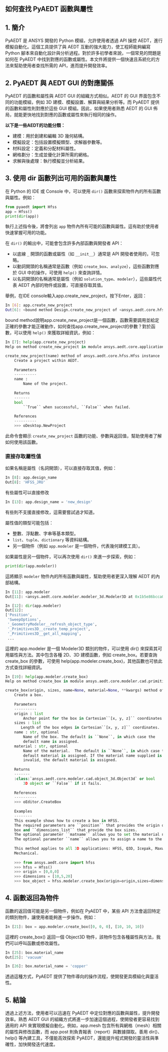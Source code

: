 如何查找 PyAEDT 函數與屬性
---

## 1. 簡介
PyAEDT 是 ANSYS 開發的 Python 模組，允許使用者透過 API 操控 AEDT，進行模擬自動化。這個工具提供了與 AEDT 互動的強大能力，使工程師能夠編寫 Python 腳本來自動化設計與分析過程。對於許多初學者來說，一個常見的問題是如何在 PyAEDT 中找到對應的函數或屬性。本文件將提供一個快速且系統化的方法來幫助使用者查找所需的 API，進而提升開發效率。

## 2. PyAEDT 與 AEDT GUI 的對應關係
PyAEDT 的函數和屬性與 AEDT GUI 的組織方式相似。AEDT 的 GUI 界面包含不同的功能模組，例如 3D 建模、模擬設置、解算與結果分析等。而 PyAEDT 提供的函數和屬性則對應於這些 GUI 模組。因此，如果使用者熟悉 AEDT 的 GUI 佈局，就能更快地找到對應的函數或屬性來執行相同的操作。

**以下是一些AEDT的功能分類：**
- 建模：用於創建和編輯 3D 幾何結構。
- 模擬設定：包括設置模擬類型、求解器參數等。
- 材料設定：定義和分配材料屬性。
- 網格劃分：生成並優化計算所需的網格。
- 求解與後處理：執行模擬並分析結果。

## 3. 使用 dir 函數列出可用的函數與屬性
在 Python 的 IDE 或 Console 中，可以使用 `dir()` 函數來探索物件內的所有函數與屬性。例如：

```python
from pyaedt import Hfss
app = Hfss()
print(dir(app))
```

執行上述指令後，將會列出 `app` 物件內所有可能的函數與屬性。這有助於使用者快速掌握可用的功能。

在 `dir()` 的輸出中，可能會包含許多內部函數與開發者 API：
- 以底線 `_` 開頭的函數或屬性（如 `__init__`）通常是 API 開發者使用的，可忽略。
- 以動詞開頭的名稱通常是函數（例如 `create_box`、`analyze`），這些函數對應於 GUI 中的操作，可使用 `help()` 來查詢詳情。
- 以名詞開頭的名稱通常是屬性（例如 `solution_type`、`modeler`），這些屬性代表 AEDT 內部的物件或設置，可直接存取其值。

舉例，在IDE console輸入app.create_new_project，按下Enter，返回：
```bash
In [6]: app.create_new_project
Out[6]: <bound method Design.create_new_project of <ansys.aedt.core.hfss.Hfss object at 0x000001B5E9FA58D0>>
```
bound method說明app.create_new_project是一個函數，函數需要調用並給定正確的參數才能正確動作，如何查找app.create_new_project的參數？對於函數，可以使用 `help()` 來獲取詳細資訊，例如：

```python
In [7]: help(app.create_new_project)
Help on method create_new_project in module ansys.aedt.core.application.design:

create_new_project(name) method of ansys.aedt.core.hfss.Hfss instance
    Create a project within AEDT.
    
    Parameters
    ----------
    name :
        Name of the project.
    
    Returns
    -------
    bool
        ``True`` when successful, ``False`` when failed.
    
    References
    ----------
    >>> oDesktop.NewProject
```

此命令會顯示 `create_new_project` 函數的功能、參數與返回值，幫助使用者了解如何使用該函數。

### 直接存取屬性值
如果名稱是屬性（名詞開頭），可以直接存取其值，例如：

```python
In [8]: app.design_name
Out[8]: 'HFSS_JRU'
```
有些屬性可以直接修改
```python
In [13]: app.design_name = 'new_design'
```
有些則不支援直接修改，這需要嘗試過才知道。

屬性值的類型可能包括：
- 整數、浮點數、字串等基本類型。
- `list`、`tuple`、`dictionary` 等資料結構。
- 另一個物件（例如 `app.modeler` 是一個物件，代表幾何建模工具）。

如果屬性是另一個物件，可以再次使用 `dir()` 來進一步探索，例如：

```python
print(dir(app.modeler))
```

這將顯示 `modeler` 物件內的所有函數與屬性，幫助使用者更深入理解 AEDT 的內部結構。

```python
In [11]: app.modeler
Out[11]: <ansys.aedt.core.modeler.modeler_3d.Modeler3D at 0x1b5e86bcca0>

In [12]: dir(app.modeler)
Out[12]: 
['Position',
 'SweepOptions',
 '_GeometryModeler__refresh_object_type',
 '_Primitives3D__create_temp_project',
 '_Primitives3D__get_all_mapping',
 ...
```
這裡的 app.modeler 是一個 Modeler3D 類別的物件，可以使用 dir() 來探索其可用屬性與方法。其中包含各種 2D、3D 建模函數，例如 create_box。若要查詢 create_box 的參數，可使用 help(app.modeler.create_box)，其他函數也可依此方式查找詳細資訊。

```python
In [19]: help(app.modeler.create_box)
Help on method create_box in module ansys.aedt.core.modeler.cad.primitives_3d:

create_box(origin, sizes, name=None, material=None, **kwargs) method of ansys.aedt.core.modeler.modeler_3d.Modeler3D instance
    Create a box.
    
    Parameters
    ----------
    origin : list
        Anchor point for the box in Cartesian``[x, y, z]`` coordinates.
    sizes : list
       Length of the box edges in Cartesian``[x, y, z]`` coordinates.
    name : str, optional
        Name of the box. The default is ``None``, in which case the
        default name is assigned.
    material : str, optional
        Name of the material.  The default is ``None``, in which case the
        default material is assigned. If the material name supplied is
        invalid, the default material is assigned.
    
    Returns
    -------
    :class:`ansys.aedt.core.modeler.cad.object_3d.Object3d` or bool
        3D object or ``False`` if it fails.
    
    References
    ----------
    >>> oEditor.CreateBox
    
    Examples
    --------
    This example shows how to create a box in HFSS.
    The required parameters are ``position`` that provides the origin of the
    box and ``dimensions_list`` that provide the box sizes.
    The optional parameter ``matname`` allows you to set the material name of the box.
    The optional parameter ``name`` allows you to assign a name to the box.
    
    This method applies to all 3D applications: HFSS, Q3D, Icepak, Maxwell 3D, and
    Mechanical.
    
    >>> from ansys.aedt.core import hfss
    >>> hfss = Hfss()
    >>> origin = [0,0,0]
    >>> dimensions = [10,5,20]
    >>> box_object = hfss.modeler.create_box(origin=origin,sizes=dimensions,name="mybox",material="copper")

```
## 4. 函數返回為物件
函數的返回值可能是另一個物件，例如在 PyAEDT 中，某些 API 方法會返回特定的類別物件，讓使用者能夠進一步操作。例如：

```python
In [21]: box = app.modeler.create_box([0, 0, 0], [10, 10, 10])
```
這裡的 create_box() 返回一個 Object3D 物件，該物件包含各種屬性與方法，我們可以呼叫函數或修改屬性。

```python
In [25]: box.material_name
Out[25]: 'vacuum'

In [26]: box.material_name = 'copper'
```

透過這種方式，PyAEDT 提供了物件導向的操作流程，使開發更具模組化與靈活性。


## 5. 結論
透過上述方法，使用者可以迅速在 PyAEDT 中定位對應的函數與屬性，提升開發效率。熟悉 AEDT GUI 的組織方式將進一步加速這個過程，使開發者更容易找到適用的 API 來實現模擬自動化。例如，app.mesh 包含所有與網格（mesh）相關的屬性與修改函數，而 app.post 則負責報表（report）與數據擷取。善用 dir()、help() 等內建工具，不僅能高效探索 PyAEDT，還能提升程式開發的靈活性與準確性，加快開發迭代速度。

